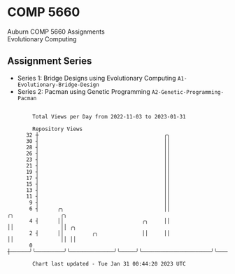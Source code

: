# COMP 5660
Auburn COMP 5660 Assignments  
Evolutionary Computing

## Assignment Series
- Series 1: Bridge Designs using Evolutionary Computing `A1-Evolutionary-Bridge-Design`
- Series 2: Pacman using Genetic Programming `A2-Genetic-Programming-Pacman`

```

        Total Views per Day from 2022-11-03 to 2023-01-31

        Repository Views
      32 ┼                                        ╭╮
      30 ┤                                        ││
      28 ┤                                        ││
      26 ┤                                        ││
      23 ┤                                        ││
      21 ┤                                        ││
      19 ┤                                        ││
      17 ┤                                        ││
      15 ┤                                        ││
      13 ┤                                        ││
      11 ┤                                        ││
       9 ┤                                        ││
       6 ┤      ╭╮                                ││                      ╭╮               ╭╮
       4 ┤      ││                         ╭╮     ││                      ││               ││ ╭╮
       2 ┤      ││         ╭╮              ││     ││                      ││               ││ ││
       0 ┼──────╯╰─────────╯╰──────────────╯╰─────╯╰──────────────────────╯╰───────────────╯╰─╯╰───

        Chart last updated - Tue Jan 31 00:44:20 2023 UTC
        
```
